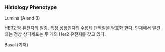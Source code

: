 

### Histology Phenotype 


Luminal(A and B)

HER2
암 유전자의 일종. 특정 성장인자의 수용체 단백질을 암호화 한다. 
인체에서 발견되는 정상 상피세포는 두 개의 Her2 유전자를 갖고 있다. 

Basal (기저)






